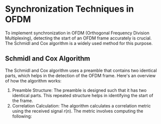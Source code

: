 # Synchronization Techniques in OFDM
To implement synchronization in OFDM (Orthogonal Frequency Division Multiplexing), detecting the start of an OFDM frame accurately is crucial. The Schmidl and Cox algorithm is a widely used method for this purpose.
## Schmidl and Cox Algorithm
The Schmidl and Cox algorithm uses a preamble that contains two identical parts, which helps in the detection of the OFDM frame. Here's an overview of how the algorithm works:
1) Preamble Structure: The preamble is designed such that it has two identical parts. This repeated structure helps in identifying the start of the frame.
2) Correlation Calculation: The algorithm calculates a correlation metric using the received signal $r(n)$. The metric involves computing the following:

